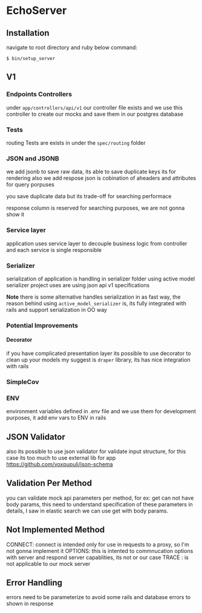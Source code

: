 # EchoServer

## Installation

navigate to root directory and ruby below command:

    $ bin/setup_server
## V1
### Endpoints Controllers 
under ```app/controllers/api/v1``` our controller file exists and we use this controller to create our mocks
and save them in our postgres database

### Tests
routing Tests are exists in under the ```spec/routing``` folder

### JSON and JSONB
we add jsonb to save raw data, its able to save duplicate keys its for rendering
also we add respose json is cobination of aheaders and attributes for query porpuses

you save duplicate data but its trade-off for searching performace

response column is reserved for searching purposes, we are not gonna show it


### Service layer
application uses service layer to decouple business logic from controller and each service is
single responsible


### Serializer 
serialization of application is handling in serializer folder using active model serializer project uses are using json api v1 specifications

**Note** there is some alternative handles serialization in as fast way, the reason behind using `active_model_serializer` is, its fully integrated
with rails and support serialization in OO way

### Potential Improvements
#### Decorator 
if you have complicated presentation layer its possible to use decorator to clean up your models my suggest is `draper` library, its has nice integration with
rails
### SimpleCov

### ENV
environment variables defined in .env file and we use them for development purposes, it add env vars to ENV in rails

## JSON Validator

also its possible to use json validator for validate input structure, for this case its too much to use external lib for app
https://github.com/voxpupuli/json-schema

## Validation Per Method

you can validate mock api parameters per method, for ex: get can not have body params, this need to understand specification of these
parameters in details, I saw in elastic search we can use get with body params.

## Not Implemented Method
CONNECT: connect is intended only for use in requests to a proxy, so I'm not gonna implement it
OPTIONS: this is intented to commnucation options with server and respond server capablities, its not or our case
TRACE : is not applicable to our mock server 

## Error Handling
errors need to be parameterize to avoid some rails and database errors to shown in response
